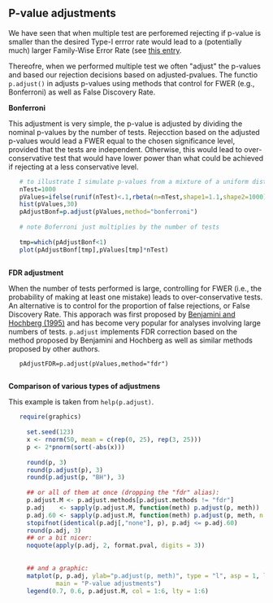 ## P-value adjustments

We have seen that when multiple test are perforemed rejecting if p-value is smaller than the desired Type-I errror rate would lead to a (potentially much)
larger Family-Wise Error Rate (see [this entry](https://github.com/gdlc/STAT_COMP/edit/master/multiple_testing.md ).


Thereofre, when we performed multiple test we often "adjust" the p-values and based our rejection decisions based on adjusted-pvalues. The functio
`p.adjust()` in adjusts p-values using methods that control for FWER (e.g., Bonferroni) as well as False Discovery Rate.



**Bonferroni**

This adjustment is very simple, the p-value is adjusted by dividing the nominal p-values by the number of tests. Rejecction based on the adjusted p-values
would lead a FWER equal to the  chosen significance level, provided that the tests are independent. Otherwise, this would lead to over-conservative test that would have lower power
than what could be achieved if rejecting at a less conservative level.

```r
   # to illustrate I simulate p-values from a mixture of a uniform dist and a beta dist with a 'spike' at small p-values
   nTest=1000
   pValues=ifelse(runif(nTest)<.1,rbeta(n=nTest,shape1=1.1,shape2=1000),runif(n=nTest))
   hist(pValues,30)
   pAdjustBonf=p.adjust(pValues,method="bonferroni")
   
   # note Boferroni just multiplies by the number of tests
   
   tmp=which(pAdjustBonf<1)
   plot(pAdjustBonf[tmp],pValues[tmp]*nTest)
   
```

**FDR adjustment**

When the number of tests performed is large, controlling for FWER (i.e., the probability of making at least one mistake) leads to over-conservative tests. An alternative is to control for the proportion of false rejections, or False Discovery Rate. This apporach was first proposed by  [Benjamini and Hochberg (1995)](https://www.jstor.org/stable/2346101?seq=1#page_scan_tab_contents) and has become very popular for analyses involving large numbers of tests. `p.adjust` implements FDR correction based on the method proposed by Benjamini and Hochberg as well as similar methods proposed by other authors.

```
   pAdjustFDR=p.adjust(pValues,method="fdr")
   
```

**Comparison of various types of adjustmens**

This example is taken from `help(p.adjust)`.

```r
   require(graphics)
     
     set.seed(123)
     x <- rnorm(50, mean = c(rep(0, 25), rep(3, 25)))
     p <- 2*pnorm(sort(-abs(x)))
     
     round(p, 3)
     round(p.adjust(p), 3)
     round(p.adjust(p, "BH"), 3)
     
     ## or all of them at once (dropping the "fdr" alias):
     p.adjust.M <- p.adjust.methods[p.adjust.methods != "fdr"]
     p.adj    <- sapply(p.adjust.M, function(meth) p.adjust(p, meth))
     p.adj.60 <- sapply(p.adjust.M, function(meth) p.adjust(p, meth, n = 60))
     stopifnot(identical(p.adj[,"none"], p), p.adj <= p.adj.60)
     round(p.adj, 3)
     ## or a bit nicer:
     noquote(apply(p.adj, 2, format.pval, digits = 3))
     
     
     ## and a graphic:
     matplot(p, p.adj, ylab="p.adjust(p, meth)", type = "l", asp = 1, lty = 1:6,
             main = "P-value adjustments")
     legend(0.7, 0.6, p.adjust.M, col = 1:6, lty = 1:6)
     


```
